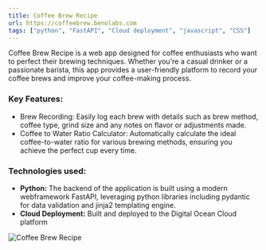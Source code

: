 ```yaml
---
title: Coffee Brew Recipe
url: https://coffeebrew.benolabs.com
tags: ["python", "FastAPI", "Cloud deployment", "javascript", "CSS"]
---
```


Coffee Brew Recipe is a web app designed for coffee enthusiasts who want to perfect their brewing techniques. Whether you're a casual drinker or a passionate barista, this app provides a user-friendly platform to record your coffee brews and improve your coffee-making process.

### **Key Features:**
- Brew Recording: Easily log each brew with details such as brew method, coffee type, grind size and any notes on flavor or adjustments made.
- Coffee to Water Ratio Calculator: Automatically calculate the ideal coffee-to-water ratio for various brewing methods, ensuring you achieve the perfect cup every time.

### **Technologies used:**
- **Python:** The backend of the application is built using a modern webframework FastAPI, leveraging python libraries including pydantic for data validation and jinja2 templating engine.
- **Cloud Deployment:** Built and deployed to the Digital Ocean Cloud platform 

![Coffee Brew Recipe](/coffeebrewrecipe2.png)